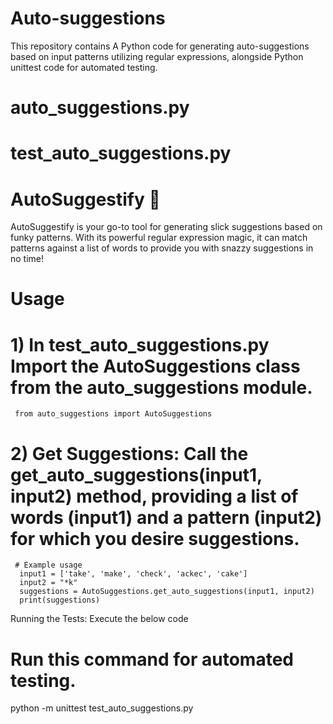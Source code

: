 # Auto-suggestions
This repository contains A Python code for generating auto-suggestions based on input patterns utilizing regular expressions, alongside Python unittest code for automated testing.
# auto_suggestions.py
# test_auto_suggestions.py

# AutoSuggestify 🌟
AutoSuggestify is your go-to tool for generating slick suggestions based on funky patterns. With its powerful regular expression magic, it can match patterns against a list of words to provide you with snazzy suggestions in no time!

# Usage
# 1) In test_auto_suggestions.py Import the AutoSuggestions class from the auto_suggestions module.

     from auto_suggestions import AutoSuggestions
   
# 2) Get Suggestions: Call the get_auto_suggestions(input1, input2) method, providing a list of words (input1) and a pattern (input2) for which you desire suggestions.

     # Example usage
      input1 = ['take', 'make', 'check', 'ackec', 'cake']
      input2 = "*k"
      suggestions = AutoSuggestions.get_auto_suggestions(input1, input2)
      print(suggestions)

Running the Tests: Execute the below code

# Run this command for automated testing.
python -m unittest test_auto_suggestions.py
